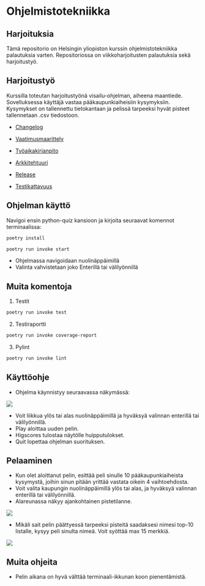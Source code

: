 # Ohjelmistotekniikka

## Harjoituksia

Tämä repositorio on Helsingin yliopiston kurssin ohjelmistotekniikka palautuksia varten.
Repositoriossa on viikkoharjoitusten palautuksia sekä harjoitustyö.

## Harjoitustyö

Kurssilla toteutan harjoitustyönä visailu-ohjelman, aiheena maantiede.
Sovelluksessa käyttäjä vastaa pääkaupunkiaiheisiin kysymyksiin.
Kysymykset on tallennettu tietokantaan ja pelissä tarpeeksi hyvät pisteet
tallennetaan .csv tiedostoon.

- [Changelog](python-quiz/dokumentaatio/changelog.md)

- [Vaatimusmaarittely](python-quiz/dokumentaatio/vaatimusmaarittely.md)

- [Työaikakirjanpito](python-quiz/dokumentaatio/tuntikirjanpito.md)

- [Arkkitehtuuri](python-quiz/dokumentaatio/arkkitehtuuri.md)

- [Release](https://github.com/juhaaa/ot-harjoitustyo/releases)

- [Testikattavuus](python-quiz/dokumentaatio/testidokumentti.md)

## Ohjelman käyttö

Navigoi ensin python-quiz kansioon ja kirjoita seuraavat komennot terminaalissa:

```bash
poetry install

poetry run invoke start
```

- Ohjelmassa navigoidaan nuolinäppäimillä
- Valinta vahvistetaan joko Enterillä tai välilyönnillä

## Muita komentoja

1. Testit

```bash
poetry run invoke test
```

2. Testiraportti

```bash
poetry run invoke coverage-report
```

3. Pylint

```bash
poetry run invoke lint
```

## Käyttöohje

- Ohjelma käynnistyy seuraavassa näkymässä:

![](./kuvat/start.png)

- Voit liikkua ylös tai alas nuolinäppäimillä ja hyväksyä valinnan enterillä tai välilyönnillä.
- Play aloittaa uuden pelin.
- Higscores tulostaa näytölle huipputulokset.
- Quit lopettaa ohjelman suorituksen.

## Pelaaminen

- Kun olet aloittanut pelin, esittää peli sinulle 10 pääkaupunkiaiheista kysymystä,
joihin sinun pitään yrittää vastata oikein 4 vaihtoehdosta.
- Voit valita kaupungin nuolinäppäimillä ylös tai alas, ja hyväksyä valinnan enterillä
tai välilyönnillä.
- Alareunassa näkyy ajankohtainen pistetilanne. 

![](./kuvat/game.png)

- Mikäli sait pelin päättyessä tarpeeksi pisteitä saadaksesi nimesi top-10 listalle,
kysyy peli sinulta nimeä. Voit syöttää max 15 merkkiä.

![](./kuvat/user_name.png) 


## Muita ohjeita

- Pelin aikana on hyvä välttää terminaali-ikkunan koon pienentämistä.
		

